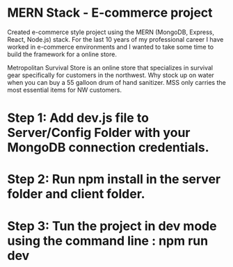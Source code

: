 # MERN Stack - E-commerce project

Created e-commerce style project using the MERN (MongoDB, Express, React, Node.js) stack. For the last 10 years of my professional career I have worked in e-commerce environments and I wanted to take some time to build the framework for a online store.

Metropolitan Survival Store is an online store that specializes in survival gear specifically for customers in the northwest. Why stock up on water when you can buy a 55 galloon drum of hand sanitizer. MSS only carries the most essential items for NW customers.

# Step 1: Add dev.js file to Server/Config Folder with your MongoDB connection credentials.

# Step 2: Run npm install in the server folder and client folder.

# Step 3: Tun the project in dev mode using the command line : npm run dev
